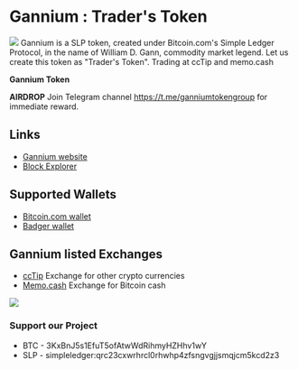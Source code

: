 # Gannium : Trader's Token
![](http://tokens.bitcoin.com/32/aa30ea2fe349d0ea7abd0fbf4dbd2df7ec5b9384b5574120d8d52c0f7dfb65ca.png)
Gannium is a SLP token, created under Bitcoin.com's Simple Ledger Protocol, in the name of William D. Gann, commodity market legend. Let us create this token as "Trader's Token". Trading at ccTip and memo.cash

**Gannium Token** 

**AIRDROP** Join Telegram channel https://t.me/ganniumtokengroup for immediate reward. 

## Links

- [Gannium website](https://gannium.decentra.co.in/)
- [Block Explorer](https://explorer.bitcoin.com/bch/token/aa30ea2fe349d0ea7abd0fbf4dbd2df7ec5b9384b5574120d8d52c0f7dfb65ca)

## Supported Wallets

- [Bitcoin.com wallet](https://play.google.com/store/search?q=bitcoin.com)
- [Badger wallet](https://play.google.com/store/apps/details?id=com.badgermobile)


## Gannium listed Exchanges

- [ccTip](https://cctip.io) Exchange for other crypto currencies
- [Memo.cash](https://memo.cash) Exchange for Bitcoin cash

![](http://wildbird.decentra.co.in/img/ledgerwallet.jpg)


### Support our Project
- BTC - 3KxBnJ5s1EfuT5ofAtwWdRihmyHZHhv1wY
- SLP - simpleledger:qrc23cxwrhrcl0rhwhp4zfsngvgjjsmqjcm5kcd2z3
